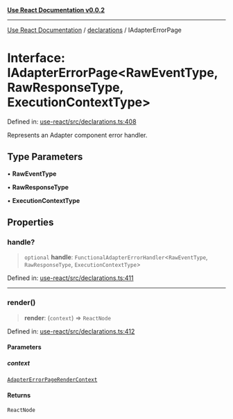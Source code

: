[**Use React Documentation v0.0.2**](../../README.md)

***

[Use React Documentation](../../modules.md) / [declarations](../README.md) / IAdapterErrorPage

# Interface: IAdapterErrorPage\<RawEventType, RawResponseType, ExecutionContextType\>

Defined in: [use-react/src/declarations.ts:408](https://github.com/stonemjs/use-react/blob/a85b32b76e105a7bc655ce084e0841ade8b0df8a/src/declarations.ts#L408)

Represents an Adapter component error handler.

## Type Parameters

• **RawEventType**

• **RawResponseType**

• **ExecutionContextType**

## Properties

### handle?

> `optional` **handle**: `FunctionalAdapterErrorHandler`\<`RawEventType`, `RawResponseType`, `ExecutionContextType`\>

Defined in: [use-react/src/declarations.ts:411](https://github.com/stonemjs/use-react/blob/a85b32b76e105a7bc655ce084e0841ade8b0df8a/src/declarations.ts#L411)

***

### render()

> **render**: (`context`) => `ReactNode`

Defined in: [use-react/src/declarations.ts:412](https://github.com/stonemjs/use-react/blob/a85b32b76e105a7bc655ce084e0841ade8b0df8a/src/declarations.ts#L412)

#### Parameters

##### context

[`AdapterErrorPageRenderContext`](AdapterErrorPageRenderContext.md)

#### Returns

`ReactNode`
